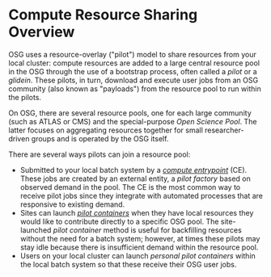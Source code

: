 
Compute Resource Sharing Overview
=================================

OSG uses a resource-overlay ("pilot") model to share resources from your local cluster:
compute resources are added to a large central resource pool in the OSG through the use of a bootstrap process, often called a
_pilot_ or a _glidein_.
These pilots, in turn, download and execute user jobs from an OSG community (also known as "payloads") from the resource
pool to run within the pilots.

On OSG, there are several resource pools, one for each large community (such as ATLAS or CMS) and the special-purpose
_Open Science Pool_.
The latter focuses on aggregating resources together for small researcher-driven groups and is operated by the OSG
itself.

There are several ways pilots can join a resource pool:

* Submitted to your local batch system by a [*compute entrypoint*](../compute-element/htcondor-ce-overview.md) (CE).
  These jobs are created by an external entity, a *pilot factory* based on observed demand in the pool.
  The CE is the most common way to receive pilot jobs since they integrate with automated processes that are responsive
  to existing demand.
* Sites can launch [*pilot containers*](os-backfill-containers.md) when they have local resources they
  would like to contribute directly to a specific OSG pool.
  The site-launched *pilot container* method is useful for backfilling resources without the need for a batch system;
  however, at times these pilots may stay idle because there is insufficient demand within the resource pool.
* Users on your local cluster can launch *personal pilot containers* within the local batch system so that these
  receive their OSG user jobs.
